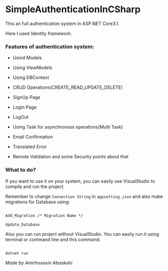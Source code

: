 # SimpleAuthenticationInCSharp
This an full authentication system in ASP.NET Core3.1.

Here I used Identity framework.

### Features of authentication system:

* Usind Models

* Using ViewModels

* Using DBContext

* CRUD Operations(CREATE_READ_UPDATE_DELETE)

* SignUp Page

* Login Page

* LogOut

* Using Task for asynchronous operations(Multi Task)

* Email Confirmation

* Translated Error

* Remote Validation and some Security points about that

### What to do?

If you want to use it on your system, you can easily use VisualStudio to compile and  run the project.

Remember to change `Connection String` in `appsetting.json` and also make migrations for Database using:
```

Add_Migration /* Migration Name */

Update_Database

```

Also you can run project without VisualStudio. You can easily run it using terminal or command line and this command:

```

dotnet run

```

*Made by Amirhossein Abaskohi*
